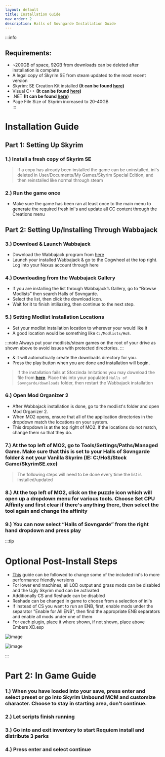 ```yaml
---
layout: default
title: Installation Guide
nav_order: 2
description: Halls of Sovngarde Installation Guide
---
```


:::info
## **Requirements:**
- ~200GB of space, 92GB from downloads can be deleted after installation is complete 
- A legal copy of Skyrim SE from steam updated to the most recent version
- Skyrim: SE Creation Kit installed **(It can be found [here](https://store.steampowered.com/app/1946180/Skyrim_Special_Edition_Creation_Kit/))**
- Visual C++ **(It can be found [here](https://aka.ms/vs/17/release/vc_redist.x64.exe))**
- .NET **(It can be found [here](https://dotnet.microsoft.com/en-us/download))**
- Page File Size of Skyrim increased to 20-40GB  
:::

# **Installation Guide**

## __Part 1: Setting Up Skyrim__

### 1.) Install a fresh copy of Skyrim SE

> If a copy has already been installed the game can be uninstalled, ini's deleted in User/Documents/My Games/Skyrim Special Edition, and then reinstalled like normal through steam

### 2.) Run the game once
- Make sure the game has been ran at least once to the main menu to generate the required fresh ini's and update all CC content through the Creations menu

## __Part 2: Setting Up/Installing Through Wabbajack__

### 3.) Download & Launch Wabbajack 
- Download the Wabbajack program from [here](https://github.com/wabbajack-tools/wabbajack/releases/latest/download/Wabbajack.exe)
- Launch your installed Wabbajack & go to the Cogwheel at the top right. Log into your Nexus account through here

### 4.) Downloading from the Wabbajack Gallery
- If you are installing the list through Wabbajack’s Gallery, go to “Browse Modlists” then search Halls of Sovngarde.
- Select the list, then click the download icon.
- Wait for it to finish intiliazing, then continue to the next step.

### 5.) Setting Modlist Installation Locations
- Set your modlist installation location to wherever your would like it
- A good location would be something like `C:/Modlists/HoS`.

:::note
 Always put your modlists/steam games on the root of your drive as shown above to avoid issues with protected directories.
:::

- & it will automatically create the downloads directory for you.
- Press the play button when you are done and installation will begin.

> If the installation fails at Sforzinda Imitations you may download the file from **[here](https://drive.google.com/file/d/1yj9cxN0MAFQVuOpDNg2NJl0BAZHZm7CZ/edit)**.
> Place this into your populated `Halls of Sovngarde/downloads` folder, then restart the Wabbajack installation

### 6.) Open Mod Organizer 2
- After Wabbajack installation is done, go to the modlist's folder and open Mod Organizer 2.
- When MO2 opens, ensure that all of the application directories in the dropdown match the locations on your system.
- This dropdown is at the top right of MO2. If the locations do not match, change them so that they do.

### 7.) At the top left of MO2, go to Tools/Settings/Paths/Managed Game. Make sure that this is set to your Halls of Sovngarde folder & not your Vanilla Skyrim (IE: C:/HoS/Stock Game/SkyrimSE.exe)

> The following steps will need to be done every time the list is installed/updated

### 8.) At the top left of MO2, click on the puzzle icon which will open up a dropdown menu for various tools. Choose Set CPU Affinity and first clear if there's anything there, then select the tool again and change the affinity

### 9.) You can now select “Halls of Sovngarde” from the right hand dropdown and press play

:::tip
# Optional Post-Install Steps

- [This](https://docs.google.com/document/d/12QomWYtzGeq62f6MZ-gMKf62Go1AhRFo/mobilebasic) guide can be followed to change some of the included ini's to more performance friendly versions
- For lower end machines, all LOD output and grass mods can be disabled and the Ugly Skyrim mod can be activated
- Additionally CS and Reshade can be disabled
- Reshade can be changed in game to choose from a selection of ini's
- If instead of CS you want to run an ENB, first, enable mods under the separator "Enable for All ENB", then find the appropriate ENB separators and enable all mods under one of them
- For each plugin, place it where shown, if not shown, place above Embers XD.esp

![image](https://github.com/TheMrNewVegas/TheMrNewVegas.github.io/assets/112358568/5edaafa2-a375-45d3-8612-f9f1e31fb169)

![image](https://github.com/TheMrNewVegas/TheMrNewVegas.github.io/assets/48836285/d9863fab-4e0e-4059-9ca9-82b9793d7dac)

:::

# **Part 2: In Game Guide**

### 1.) When you have loaded into your save, press enter and select preset or go into Skyrim Unbound MCM and customize character. Choose to stay in starting area, don't continue.

### 2.) Let scripts finish running

### 3.) Go into and exit inventory to start Requiem install and distribute 3 perks

### 4.) Press enter and select continue
